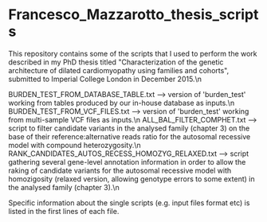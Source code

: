# Francesco_Mazzarotto_thesis_scripts
This repository contains some of the scripts that I used to perform the work described in my PhD thesis titled "Characterization of the genetic architecture of dilated cardiomyopathy using families and cohorts", submitted to Imperial College London in December 2015.\n

BURDEN_TEST_FROM_DATABASE_TABLE.txt --> version of 'burden_test' working from tables produced by our in-house database as inputs.\n
BURDEN_TEST_FROM_VCF_FILES.txt --> version of 'burden_test' working from multi-sample VCF files as inputs.\n
ALL_BAL_FILTER_COMPHET.txt --> script to filter candidate variants in the analysed family (chapter 3) on the base of their reference:alternative reads ratio for the autosomal recessive model with compound heterozygosity.\n
RANK_CANDIDATES_AUTOS_RECESS_HOMOZYG_RELAXED.txt --> script gathering several gene-level annotation information in order to allow the raking of candidate variants for the autosomal recessive model with homozigosity (relaxed version, allowing genotype errors to some extent) in the analysed family (chapter 3).\n

Specific information about the single scripts (e.g. input files format etc) is listed in the first lines of each file.
